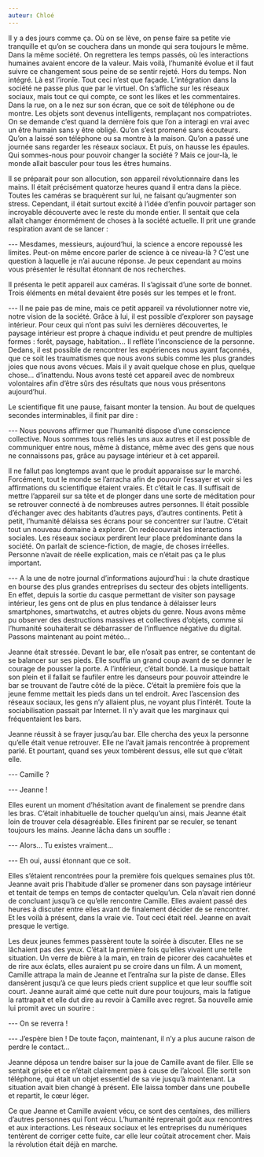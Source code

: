 ```yaml
---
auteur: Chloé
---
```


Il y a des jours comme ça. Où on se lève, on pense faire sa petite vie tranquille et qu’on se couchera dans un monde qui sera toujours le même. Dans la même société. On regrettera les temps passés, où les interactions humaines avaient encore de la valeur. Mais voilà, l’humanité évolue et il faut suivre ce changement sous peine de se sentir rejeté. Hors du temps. Non intégré. Là est l’ironie. Tout ceci n’est que façade. L’intégration dans la société ne passe plus que par le virtuel. On s’affiche sur les réseaux sociaux, mais tout ce qui compte, ce sont les likes et les commentaires. Dans la rue, on a le nez sur son écran, que ce soit de téléphone ou de montre. Les objets sont devenus intelligents, remplaçant nos compatriotes. On se demande c’est quand la dernière fois que l’on a interagi en vrai avec un être humain sans y être obligé. Qu’on s’est promené sans écouteurs. Qu’on a laissé son téléphone ou sa montre à la maison. Qu’on a passé une journée sans regarder les réseaux sociaux. Et puis, on hausse les épaules. Qui sommes-nous pour pouvoir changer la société ? Mais ce jour-là, le monde allait basculer pour tous les êtres humains.


Il se préparait pour son allocution, son appareil révolutionnaire dans les mains. Il était précisément quatorze heures quand il entra dans la pièce. Toutes les caméras se braquèrent sur lui, ne faisant qu’augmenter son stress. Cependant, il était surtout excité à l’idée d’enfin pouvoir partager son incroyable découverte avec le reste du monde entier. Il sentait que cela allait changer énormément de choses à la société actuelle. Il prit une grande respiration avant de se lancer :

--- Mesdames, messieurs, aujourd’hui, la science a encore repoussé les limites. Peut-on même encore parler de science à ce niveau-là ? C’est une question à laquelle je n’ai aucune réponse. Je peux cependant au moins vous présenter le résultat étonnant de nos recherches.

Il présenta le petit appareil aux caméras. Il s’agissait d’une sorte de bonnet. Trois éléments en métal devaient être posés sur les tempes et le front.

--- Il ne paie pas de mine, mais ce petit appareil va révolutionner notre vie, notre vision de la société. Grâce à lui, il est possible d’explorer son paysage intérieur. Pour ceux qui n’ont pas suivi les dernières découvertes, le paysage intérieur est propre à chaque individu et peut prendre de multiples formes : forêt, paysage, habitation... Il reflète l’inconscience de la personne. Dedans, il est possible de rencontrer les expériences nous ayant façonnés, que ce soit les traumatismes que nous avons subis comme les plus grandes joies que nous avons vécues. Mais il y avait quelque chose en plus, quelque chose... d’inattendu. Nous avons testé cet appareil avec de nombreux volontaires afin d’être sûrs des résultats que nous vous présentons aujourd’hui.

Le scientifique fit une pause, faisant monter la tension. Au bout de quelques secondes interminables, il finit par dire :

--- Nous pouvons affirmer que l’humanité dispose d’une conscience collective. Nous sommes tous reliés les uns aux autres et il est possible de communiquer entre nous, même à distance, même avec des gens que nous ne connaissons pas, grâce au paysage intérieur et à cet appareil.


Il ne fallut pas longtemps avant que le produit apparaisse sur le marché. Forcément, tout le monde se l’arracha afin de pouvoir l’essayer et voir si les affirmations du scientifique étaient vraies. Et c’était le cas. Il suffisait de mettre l’appareil sur sa tête et de plonger dans une sorte de méditation pour se retrouver connecté à de nombreuses autres personnes. Il était possible d’échanger avec des habitants d’autres pays, d’autres continents. Petit à petit, l’humanité délaissa ses écrans pour se concentrer sur l’autre. C’était tout un nouveau domaine à explorer. On redécouvrait les interactions sociales. Les réseaux sociaux perdirent leur place prédominante dans la société. On parlait de science-fiction, de magie, de choses irréelles. Personne n’avait de réelle explication, mais ce n’était pas ça le plus important.


--- A la une de notre journal d’informations aujourd’hui : la chute drastique en bourse des plus grandes entreprises du secteur des objets intelligents. En effet, depuis la sortie du casque permettant de visiter son paysage intérieur, les gens ont de plus en plus tendance à délaisser leurs smartphones, smartwatchs, et autres objets du genre. Nous avons même pu observer des destructions massives et collectives d’objets, comme si l’humanité souhaiterait se débarrasser de l’influence négative du digital. Passons maintenant au point météo...


Jeanne était stressée. Devant le bar, elle n’osait pas entrer, se contentant de se balancer sur ses pieds. Elle souffla un grand coup avant de se donner le courage de pousser la porte. A l’intérieur, c’était bondé. La musique battait son plein et il fallait se faufiler entre les danseurs pour pouvoir atteindre le bar se trouvant de l’autre côté de la pièce. C’était la première fois que la jeune femme mettait les pieds dans un tel endroit. Avec l’ascension des réseaux sociaux, les gens n’y allaient plus, ne voyant plus l’intérêt. Toute la sociabilisation passait par Internet. Il n’y avait que les marginaux qui fréquentaient les bars.

Jeanne réussit à se frayer jusqu’au bar. Elle chercha des yeux la personne qu’elle était venue retrouver. Elle ne l’avait jamais rencontrée à proprement parlé. Et pourtant, quand ses yeux tombèrent dessus, elle sut que c’était elle.

--- Camille ?

--- Jeanne !

Elles eurent un moment d’hésitation avant de finalement se prendre dans les bras. C’était inhabituelle de toucher quelqu’un ainsi, mais Jeanne était loin de trouver cela désagréable. Elles finirent par se reculer, se tenant toujours les mains. Jeanne lâcha dans un souffle :

--- Alors... Tu existes vraiment...

--- Eh oui, aussi étonnant que ce soit.

Elles s’étaient rencontrées pour la première fois quelques semaines plus tôt. Jeanne avait pris l’habitude d’aller se promener dans son paysage intérieur et tentait de temps en temps de contacter quelqu’un. Cela n’avait rien donné de concluant jusqu’à ce qu’elle rencontre Camille. Elles avaient passé des heures à discuter entre elles avant de finalement décider de se rencontrer. Et les voilà à présent, dans la vraie vie. Tout ceci était réel. Jeanne en avait presque le vertige.

Les deux jeunes femmes passèrent toute la soirée à discuter. Elles ne se lâchaient pas des yeux. C’était la première fois qu’elles vivaient une telle situation. Un verre de bière à la main, en train de picorer des cacahuètes et de rire aux éclats, elles auraient pu se croire dans un film. A un moment, Camille attrapa la main de Jeanne et l’entraîna sur la piste de danse. Elles dansèrent jusqu’à ce que leurs pieds crient supplice et que leur souffle soit court. Jeanne aurait aimé que cette nuit dure pour toujours, mais la fatigue la rattrapait et elle dut dire au revoir à Camille avec regret. Sa nouvelle amie lui promit avec un sourire :

--- On se reverra !

--- J’espère bien ! De toute façon, maintenant, il n’y a plus aucune raison de perdre le contact...

Jeanne déposa un tendre baiser sur la joue de Camille avant de filer. Elle se sentait grisée et ce n’était clairement pas à cause de l’alcool. Elle sortit son téléphone, qui était un objet essentiel de sa vie jusqu’à maintenant. La situation avait bien changé à présent. Elle laissa tomber dans une poubelle et repartit, le cœur léger.


Ce que Jeanne et Camille avaient vécu, ce sont des centaines, des milliers d’autres personnes qui l’ont vécu. L’humanité reprenait goût aux rencontres et aux interactions. Les réseaux sociaux et les entreprises du numériques tentèrent de corriger cette fuite, car elle leur coûtait atrocement cher. Mais la révolution était déjà en marche.